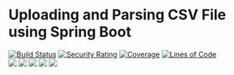 # Uploading and Parsing CSV File using Spring Boot

[![Build Status](https://github.com/BranislavBeno/GitLab-Issue-Importer/actions/workflows/gradle.yml/badge.svg)](https://github.com/BranislavBeno/GitLab-Issue-Importer/actions)
[![Security Rating](https://sonarcloud.io/api/project_badges/measure?project=BranislavBeno_GitlabIssueImporter&metric=security_rating)](https://sonarcloud.io/summary/new_code?id=BranislavBeno_GitlabIssueImporter)
[![Coverage](https://sonarcloud.io/api/project_badges/measure?project=BranislavBeno_GitlabIssueImporter&metric=coverage)](https://sonarcloud.io/summary/new_code?id=BranislavBeno_GitlabIssueImporter)
[![Lines of Code](https://sonarcloud.io/api/project_badges/measure?project=BranislavBeno_GitlabIssueImporter&metric=ncloc)](https://sonarcloud.io/summary/new_code?id=BranislavBeno_GitlabIssueImporter)  
[![](https://img.shields.io/badge/Java-17-blue)](/build.gradle)
[![](https://img.shields.io/badge/Spring%20Boot-2.7.1-blue)](/build.gradle)
[![](https://img.shields.io/badge/Testcontainers-1.17.2-blue)](/build.gradle)
[![](https://img.shields.io/badge/Gradle-7.4.2-blue)](/gradle/wrapper/gradle-wrapper.properties)
[![](https://img.shields.io/badge/License-MIT-blue.svg)](https://opensource.org/licenses/MIT)
